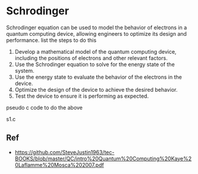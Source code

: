 # Schrodinger

Schrodinger equation can be used to model the behavior of electrons in a quantum computing device, allowing engineers to optimize its design and performance.
list the steps to do this
1. Develop a mathematical model of the quantum computing device, including the positions of electrons and other relevant factors.
2. Use the Schrodinger equation to solve for the energy state of the system.
3. Use the energy state to evaluate the behavior of the electrons in the device.
4. Optimize the design of the device to achieve the desired behavior.
5. Test the device to ensure it is performing as expected.

pseudo c code to do the above

s1.c


## Ref
- https://github.com/SteveJustin1963/tec-BOOKS/blob/master/QC/intro%20Quantum%20Computing%20Kaye%20Laflamme%20Mosca%202007.pdf
